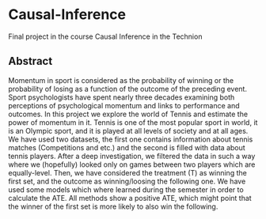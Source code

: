 # Causal-Inference
Final project in the course Causal Inference in the Technion

## Abstract
Momentum in sport is considered as the probability of winning or the probability of losing as a function of the outcome of the preceding event. Sport psychologists have spent nearly three decades examining both perceptions of psychological momentum and links to performance and outcomes. In this project we explore the world of Tennis and estimate the power of momentum in it. Tennis is one of the most popular sport in world, it is an Olympic sport, and it is played at all levels of society and at all ages. We have used two datasets, the first one contains information about tennis matches (Competitions and etc.) and the second is filled with data about tennis players. After a deep investigation, we filtered the data in such a way where we (hopefully) looked only on games between two players which are equally-level. Then, we have considered the treatment (T) as winning the first set, and the outcome as winning/loosing the following one. We have used some models which where learned during the semester in order to calculate the ATE. All methods show a positive ATE, which might point that the winner of the first set is more likely to also win the following. 

